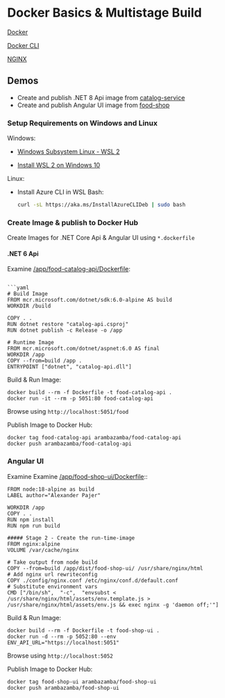 # Docker Basics & Multistage Build

[Docker](https://www.docker.com/products/docker-desktop)

[Docker CLI](https://docs.docker.com/engine/reference/commandline/cli/)

[NGINX](https://www.nginx.com/)

## Demos

- Create and publish .NET 8 Api image from [catalog-service](./catalog-service/)
- Create and publish Angular UI image from [food-shop](./food-shop/)

### Setup Requirements on Windows and Linux

Windows:

- [Windows Subsystem Linux - WSL 2](https://docs.microsoft.com/en-us/windows/wsl/wsl2-about)

- [Install WSL 2 on Windows 10](https://pureinfotech.com/install-windows-subsystem-linux-2-windows-10/)

Linux:

- Install Azure CLI in WSL Bash:

    ```bash
    curl -sL https://aka.ms/InstallAzureCLIDeb | sudo bash
    ```

### Create Image & publish to Docker Hub

Create Images for .NET Core Api & Angular UI using `*.dockerfile`

#### .NET 6 Api

Examine [/app/food-catalog-api/Dockerfile](/app/food-catalog-api/Dockerfile):

```docker

```yaml
# Build Image
FROM mcr.microsoft.com/dotnet/sdk:6.0-alpine AS build
WORKDIR /build

COPY . .
RUN dotnet restore "catalog-api.csproj"
RUN dotnet publish -c Release -o /app

# Runtime Image
FROM mcr.microsoft.com/dotnet/aspnet:6.0 AS final
WORKDIR /app
COPY --from=build /app .
ENTRYPOINT ["dotnet", "catalog-api.dll"]
```

Build & Run Image:

```
docker build --rm -f Dockerfile -t food-catalog-api .
docker run -it --rm -p 5051:80 food-catalog-api
```

Browse using `http://localhost:5051/food`

Publish Image to Docker Hub:

```
docker tag food-catalog-api arambazamba/food-catalog-api
docker push arambazamba/food-catalog-api
```

### Angular UI

Examine Examine [/app/food-shop-ui/Dockerfile](/app/food-shop-ui/Dockerfile)::

```docker
FROM node:18-alpine as build
LABEL author="Alexander Pajer"

WORKDIR /app
COPY . .
RUN npm install
RUN npm run build

##### Stage 2 - Create the run-time-image
FROM nginx:alpine
VOLUME /var/cache/nginx

# Take output from node build
COPY --from=build /app/dist/food-shop-ui/ /usr/share/nginx/html
# Add nginx url rewriteconfig
COPY ./config/nginx.conf /etc/nginx/conf.d/default.conf
# Substitute environment vars
CMD ["/bin/sh",  "-c",  "envsubst < /usr/share/nginx/html/assets/env.template.js > /usr/share/nginx/html/assets/env.js && exec nginx -g 'daemon off;'"]
```

Build & Run Image:

```
docker build --rm -f Dockerfile -t food-shop-ui .
docker run -d --rm -p 5052:80 --env ENV_API_URL="https://localhost:5051" 
```

Browse using `http://localhost:5052`

Publish Image to Docker Hub:

```
docker tag food-shop-ui arambazamba/food-shop-ui
docker push arambazamba/food-shop-ui
```